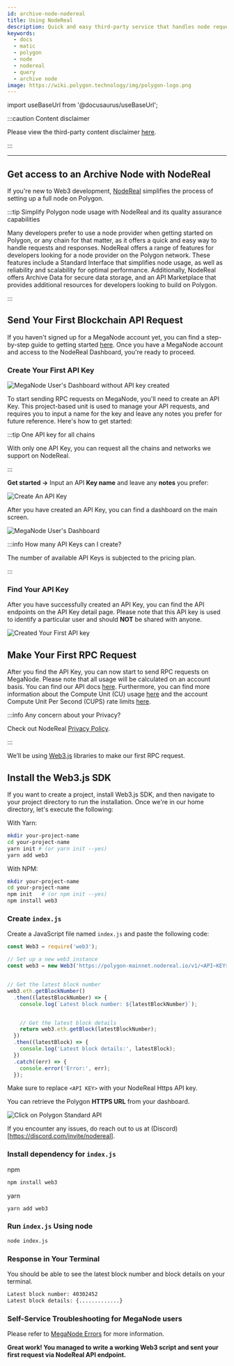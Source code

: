 ```yaml
---
id: archive-node-nodereal
title: Using NodeReal
description: Quick and easy third-party service that handles node requests and returns archive responses
keywords:
  - docs
  - matic
  - polygon
  - node
  - nodereal
  - query
  - archive node
image: https://wiki.polygon.technology/img/polygon-logo.png
---
```


import useBaseUrl from '@docusaurus/useBaseUrl';

:::caution Content disclaimer

Please view the third-party content disclaimer [<ins>here</ins>](https://github.com/0xPolygon/wiki/blob/master/CONTENT_DISCLAIMER.md).

:::

---

## Get access to an Archive Node with NodeReal

If you're new to Web3 development, [NodeReal](https://nodereal.io/) simplifies the process of setting up a full node on Polygon.

:::tip Simplify Polygon node usage with NodeReal and its quality assurance capabilities

Many developers prefer to use a node provider when getting started on Polygon, or any chain for that matter, as it offers a quick and easy way to handle requests and responses. NodeReal offers a range of features for developers looking for a node provider on the Polygon network. These features include a Standard Interface that simplifies node usage, as well as reliability and scalability for optimal performance. Additionally, NodeReal offers Archive Data for secure data storage, and an API Marketplace that provides additional resources for developers looking to build on Polygon.

:::

## Send Your First Blockchain API Request

If you haven't signed up for a MegaNode account yet, you can find a step-by-step guide to getting started [here](https://docs.nodereal.io/docs/getting-started). Once you have a MegaNode account and access to the NodeReal Dashboard, you're ready to proceed.

### Create Your First API Key

![MegaNode User's Dashboard without API key created](https://files.readme.io/9352cd2-Screen_Shot_2023-01-10_at_19.26.00.png)

To start sending RPC requests on MegaNode, you'll need to create an API Key. This project-based unit is used to manage your API requests, and requires you to input a name for the key and leave any notes you prefer for future reference. Here's how to get started:

:::tip One API key for all chains

With only one API Key, you can request all the chains and networks we support on NodeReal.

:::

**Get started &rarr;** Input an API **Key name** and leave any **notes** you prefer:

![Create An API Key](https://files.readme.io/bd84a9f-Screen_Shot_2023-01-10_at_19.29.31.png)

After you have created an API Key, you can find a dashboard on the main screen.

![MegaNode User's Dashboard](https://files.readme.io/b715e5a-Screen_Shot_2023-01-10_at_19.31.18.png)

:::info How many API Keys can I create?

The number of available API Keys is subjected to the pricing plan.

:::

### Find Your API Key

After you have successfully created an API Key, you can find the API endpoints on the API Key detail page. Please note that this API key is used to identify a particular user and should **NOT** be shared with anyone.

![Created Your First API key](https://files.readme.io/ce6a39d-Screen_Shot_2023-01-10_at_19.34.38.png)

## Make Your First RPC Request

After you find the API Key, you can now start to send RPC requests on MegaNode. Please note that all usage will be calculated on an account basis. You can find our API docs [here](https://docs.nodereal.io/reference). Furthermore, you can find more information about the Compute Unit (CU) usage [here](https://docs.nodereal.io/docs/compute-units-cus) and the account Compute Unit Per Second (CUPS) rate limits [here](https://docs.nodereal.io/docs/cups-rate-limit).

:::info Any concern about your Privacy?

Check out NodeReal [<ins>Privacy Policy</ins>](https://nodereal.io/privacy-policy).

:::

We’ll be using [Web3.js](https://web3js.readthedocs.io/en/v1.8.2/) libraries to make our first RPC request.

## Install the Web3.js SDK​

If you want to create a project, install Web3.js SDK, and then navigate to your project directory to run the installation. Once we're in our home directory, let's execute the following:

With Yarn:

```bash
mkdir your-project-name
cd your-project-name
yarn init # (or yarn init --yes)
yarn add web3
```

With NPM:

```bash
mkdir your-project-name
cd your-project-name
npm init   # (or npm init --yes)
npm install web3
```

### Create `index.js`

Create a JavaScript file named `index.js` and paste the following code:

```js title="index.js"
const Web3 = require('web3');

// Set up a new web3 instance
const web3 = new Web3('https://polygon-mainnet.nodereal.io/v1/<API~KEY> ');


// Get the latest block number
web3.eth.getBlockNumber()
  .then((latestBlockNumber) => {
    console.log(`Latest block number: ${latestBlockNumber}`);


    // Get the latest block details
    return web3.eth.getBlock(latestBlockNumber);
  })
  .then((latestBlock) => {
    console.log('Latest block details:', latestBlock);
  })
  .catch((err) => {
    console.error('Error:', err);
  });

```
Make sure to replace `<API KEY>` with your NodeReal Https API key.

You can retrieve the Polygon **HTTPS URL** from your dashboard.

![Click on Polygon Standard API](https://files.readme.io/94f4b79-Screen_Shot_2023-01-16_at_20.24.34.png)

If you encounter any issues, do reach out to us at (Discord)[https://discord.com/invite/nodereal].

### Install dependency for `index.js`

npm
```bash
npm install web3
```

yarn
```bash
yarn add web3
```

### Run `index.js` Using node

```bash
node index.js
```

### Response in Your Terminal

You should be able to see the latest block number and block details on your terminal.

```bash
Latest block number: 40302452
Latest block details: {.............}
```

### Self-Service Troubleshooting for MegaNode users

Please refer to [MegaNode Errors](https://docs.nodereal.io/docs/support) for more information.

**Great work! You managed to write a working Web3 script and sent your first request via NodeReal API endpoint.**

